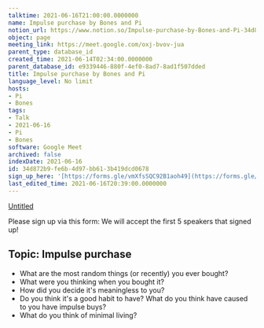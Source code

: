 ```yaml
---
talktime: 2021-06-16T21:00:00.0000000
name: Impulse purchase by Bones and Pi
notion_url: https://www.notion.so/Impulse-purchase-by-Bones-and-Pi-34d872b9fe6b4d97bb613b419dcd0678
object: page
meeting_link: https://meet.google.com/oxj-bvov-jua
parent_type: database_id
created_time: 2021-06-14T02:34:00.0000000
parent_database_id: e9339446-880f-4ef0-8ad7-8ad1f507dded
title: Impulse purchase by Bones and Pi
language_level: No limit
hosts:
- Pi
- Bones
tags:
- Talk
- 2021-06-16
- Pi
- Bones
software: Google Meet
archived: false
indexDate: 2021-06-16
id: 34d872b9-fe6b-4d97-bb61-3b419dcd0678
sign_up_here: '[https://forms.gle/vmXfsSQC92B1aoh49](https://forms.gle/vmXfsSQC92B1aoh49)'
last_edited_time: 2021-06-16T20:39:00.0000000
---
```


[Untitled](https://www.notion.so/cd877e06ad7149f69157f2c71bad5cca)   

Please sign up via this form:
We will accept the first  5 speakers  that signed up! 


## Topic: Impulse purchase

   - What are the most random things (or recently) you ever bought?
   - What were you thinking when you bought it?
   - How did you decide it's meaningless to you?
   - Do you think it's a good habit to have? What do you think have caused to you have impulse buys?
   - What do you think of minimal living?




